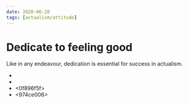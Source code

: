 ```yaml
---
date: 2020-06-28
tags: [actualism/attitude]
---
```


# Dedicate to feeling good

Like in any endeavour, dedication is essential for success in actualism.

- <ce187523>
- <dc6b059a>
- <0f896f5f>
- <974ce006>
